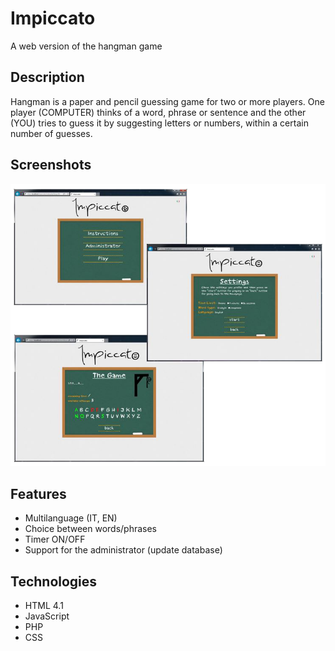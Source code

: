 # Impiccato
A web version of the hangman game

## Description
Hangman is a paper and pencil guessing game for two or more players. One player (COMPUTER) thinks of a word, phrase or sentence and the other (YOU) tries to guess it by suggesting letters or numbers, within a certain number of guesses.

## Screenshots
![Screenshot](screen.png)


## Features
 * Multilanguage (IT, EN)
 * Choice between words/phrases
 * Timer ON/OFF
 * Support for the administrator (update database)
 
## Technologies
 * HTML 4.1
 * JavaScript
 * PHP
 * CSS